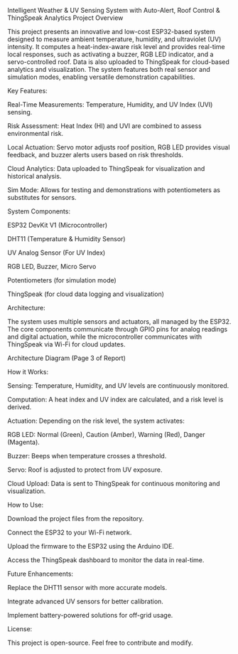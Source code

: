 Intelligent Weather & UV Sensing System with Auto-Alert, Roof Control & ThingSpeak Analytics
Project Overview

This project presents an innovative and low-cost ESP32-based system designed to measure ambient temperature, humidity, and ultraviolet (UV) intensity. It computes a heat-index-aware risk level and provides real-time local responses, such as activating a buzzer, RGB LED indicator, and a servo-controlled roof. Data is also uploaded to ThingSpeak for cloud-based analytics and visualization. The system features both real sensor and simulation modes, enabling versatile demonstration capabilities.

Key Features:

Real-Time Measurements: Temperature, Humidity, and UV Index (UVI) sensing.

Risk Assessment: Heat Index (HI) and UVI are combined to assess environmental risk.

Local Actuation: Servo motor adjusts roof position, RGB LED provides visual feedback, and buzzer alerts users based on risk thresholds.

Cloud Analytics: Data uploaded to ThingSpeak for visualization and historical analysis.

Sim Mode: Allows for testing and demonstrations with potentiometers as substitutes for sensors.

System Components:

ESP32 DevKit V1 (Microcontroller)

DHT11 (Temperature & Humidity Sensor)

UV Analog Sensor (For UV Index)

RGB LED, Buzzer, Micro Servo

Potentiometers (for simulation mode)

ThingSpeak (for cloud data logging and visualization)

Architecture:

The system uses multiple sensors and actuators, all managed by the ESP32. The core components communicate through GPIO pins for analog readings and digital actuation, while the microcontroller communicates with ThingSpeak via Wi-Fi for cloud updates.


Architecture Diagram (Page 3 of Report)

How it Works:

Sensing: Temperature, Humidity, and UV levels are continuously monitored.

Computation: A heat index and UV index are calculated, and a risk level is derived.

Actuation: Depending on the risk level, the system activates:

RGB LED: Normal (Green), Caution (Amber), Warning (Red), Danger (Magenta).

Buzzer: Beeps when temperature crosses a threshold.

Servo: Roof is adjusted to protect from UV exposure.

Cloud Upload: Data is sent to ThingSpeak for continuous monitoring and visualization.

How to Use:

Download the project files from the repository.

Connect the ESP32 to your Wi-Fi network.

Upload the firmware to the ESP32 using the Arduino IDE.

Access the ThingSpeak dashboard to monitor the data in real-time.

Future Enhancements:

Replace the DHT11 sensor with more accurate models.

Integrate advanced UV sensors for better calibration.

Implement battery-powered solutions for off-grid usage.

License:

This project is open-source. Feel free to contribute and modify.
